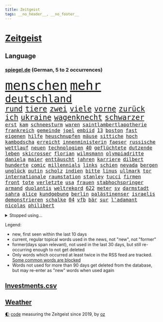 ```yaml
---
title: Zeitgeist
tags: __no_header__, __no_footer__
---
```


# [Zeitgeist](https://oliz.io/zeitgeist/)

## Language

<h3><a href="https://www.spiegel.de" target="_blank">spiegel.de</a> (German, 5 to 2 occurrences)</h3>
<p style="font-family:monospace">
<span style="font-size:32pt"><a href="news_links.html#menschen" class="current">menschen</a></span>
<span style="font-size:32pt"><a href="news_links.html#mehr" class="current">mehr</a></span>
<br>
<span style="font-size:25pt"><a href="news_links.html#deutschland" class="current">deutschland</a></span>
<br>
<span style="font-size:18pt"><a href="news_links.html#rund" class="current">rund</a></span>
<span style="font-size:18pt"><a href="news_links.html#tiere" class="current">tiere</a></span>
<span style="font-size:18pt"><a href="news_links.html#zwei" class="current">zwei</a></span>
<span style="font-size:18pt"><a href="news_links.html#viele" class="current">viele</a></span>
<span style="font-size:18pt"><a href="news_links.html#vorne" class="current">vorne</a></span>
<span style="font-size:18pt"><a href="news_links.html#zurück" class="current">zurück</a></span>
<span style="font-size:18pt"><a href="news_links.html#ich" class="current">ich</a></span>
<span style="font-size:18pt"><a href="news_links.html#ukraine" class="current">ukraine</a></span>
<span style="font-size:18pt"><a href="news_links.html#wagenknecht" class="current">wagenknecht</a></span>
<span style="font-size:18pt"><a href="news_links.html#schwarzer" class="current">schwarzer</a></span>
<br>
<span style="font-size:12pt"><a href="news_links.html#erst" class="current">erst</a></span>
<span style="font-size:12pt"><a href="news_links.html#kam" class="current">kam</a></span>
<span style="font-size:12pt"><a href="news_links.html#schneesturm" class="current">schneesturm</a></span>
<span style="font-size:12pt"><a href="news_links.html#waren" class="current">waren</a></span>
<span style="font-size:12pt"><a href="news_links.html#saintlambertlapotherie" class="new">saintlambertlapotherie</a></span>
<span style="font-size:12pt"><a href="news_links.html#frankreich" class="current">frankreich</a></span>
<span style="font-size:12pt"><a href="news_links.html#gemeinde" class="current">gemeinde</a></span>
<span style="font-size:12pt"><a href="news_links.html#joel" class="new">joel</a></span>
<span style="font-size:12pt"><a href="news_links.html#embiid" class="new">embiid</a></span>
<span style="font-size:12pt"><a href="news_links.html#13" class="current">13</a></span>
<span style="font-size:12pt"><a href="news_links.html#boston" class="new">boston</a></span>
<span style="font-size:12pt"><a href="news_links.html#fast" class="current">fast</a></span>
<span style="font-size:12pt"><a href="news_links.html#eigenen" class="current">eigenen</a></span>
<span style="font-size:12pt"><a href="news_links.html#hilfe" class="current">hilfe</a></span>
<span style="font-size:12pt"><a href="news_links.html#heuschnupfen" class="new">heuschnupfen</a></span>
<span style="font-size:12pt"><a href="news_links.html#mäuse" class="new">mäuse</a></span>
<span style="font-size:12pt"><a href="news_links.html#sittiche" class="new">sittiche</a></span>
<span style="font-size:12pt"><a href="news_links.html#hoch" class="current">hoch</a></span>
<span style="font-size:12pt"><a href="news_links.html#kambodscha" class="current">kambodscha</a></span>
<span style="font-size:12pt"><a href="news_links.html#erreicht" class="current">erreicht</a></span>
<span style="font-size:12pt"><a href="news_links.html#innenministerin" class="current">innenministerin</a></span>
<span style="font-size:12pt"><a href="news_links.html#faeser" class="current">faeser</a></span>
<span style="font-size:12pt"><a href="news_links.html#russische" class="current">russische</a></span>
<span style="font-size:12pt"><a href="news_links.html#wettlauf" class="current">wettlauf</a></span>
<span style="font-size:12pt"><a href="news_links.html#neuen" class="current">neuen</a></span>
<span style="font-size:12pt"><a href="news_links.html#technologien" class="current">technologien</a></span>
<span style="font-size:12pt"><a href="news_links.html#40" class="current">40</a></span>
<span style="font-size:12pt"><a href="news_links.html#geflüchtete" class="current">geflüchtete</a></span>
<span style="font-size:12pt"><a href="news_links.html#dutzende" class="current">dutzende</a></span>
<span style="font-size:12pt"><a href="news_links.html#leben" class="current">leben</a></span>
<span style="font-size:12pt"><a href="news_links.html#skicrosser" class="new">skicrosser</a></span>
<span style="font-size:12pt"><a href="news_links.html#florian" class="current">florian</a></span>
<span style="font-size:12pt"><a href="news_links.html#wilmsmann" class="new">wilmsmann</a></span>
<span style="font-size:12pt"><a href="news_links.html#olympiadritte" class="current">olympiadritte</a></span>
<span style="font-size:12pt"><a href="news_links.html#daniela" class="current">daniela</a></span>
<span style="font-size:12pt"><a href="news_links.html#maier" class="current">maier</a></span>
<span style="font-size:12pt"><a href="news_links.html#enttäuscht" class="current">enttäuscht</a></span>
<span style="font-size:12pt"><a href="news_links.html#jahren" class="current">jahren</a></span>
<span style="font-size:12pt"><a href="news_links.html#karriere" class="current">karriere</a></span>
<span style="font-size:12pt"><a href="news_links.html#dilbert" class="new">dilbert</a></span>
<span style="font-size:12pt"><a href="news_links.html#hunderte" class="current">hunderte</a></span>
<span style="font-size:12pt"><a href="news_links.html#comic" class="new">comic</a></span>
<span style="font-size:12pt"><a href="news_links.html#millennials" class="new">millennials</a></span>
<span style="font-size:12pt"><a href="news_links.html#links" class="current">links</a></span>
<span style="font-size:12pt"><a href="news_links.html#schien" class="current">schien</a></span>
<span style="font-size:12pt"><a href="news_links.html#nevada" class="current">nevada</a></span>
<span style="font-size:12pt"><a href="news_links.html#bergen" class="current">bergen</a></span>
<span style="font-size:12pt"><a href="news_links.html#unglück" class="current">unglück</a></span>
<span style="font-size:12pt"><a href="news_links.html#putin" class="current">putin</a></span>
<span style="font-size:12pt"><a href="news_links.html#scholz" class="current">scholz</a></span>
<span style="font-size:12pt"><a href="news_links.html#indien" class="current">indien</a></span>
<span style="font-size:12pt"><a href="news_links.html#bitte" class="current">bitte</a></span>
<span style="font-size:12pt"><a href="news_links.html#linus" class="current">linus</a></span>
<span style="font-size:12pt"><a href="news_links.html#ullmark" class="new">ullmark</a></span>
<span style="font-size:12pt"><a href="news_links.html#tor" class="current">tor</a></span>
<span style="font-size:12pt"><a href="news_links.html#internationale" class="current">internationale</a></span>
<span style="font-size:12pt"><a href="news_links.html#raumstation" class="current">raumstation</a></span>
<span style="font-size:12pt"><a href="news_links.html#stanley" class="current">stanley</a></span>
<span style="font-size:12pt"><a href="news_links.html#tucci" class="new">tucci</a></span>
<span style="font-size:12pt"><a href="news_links.html#firmen" class="current">firmen</a></span>
<span style="font-size:12pt"><a href="news_links.html#front" class="current">front</a></span>
<span style="font-size:12pt"><a href="news_links.html#tote" class="current">tote</a></span>
<span style="font-size:12pt"><a href="news_links.html#verletzte" class="current">verletzte</a></span>
<span style="font-size:12pt"><a href="news_links.html#usa" class="current">usa</a></span>
<span style="font-size:12pt"><a href="news_links.html#frauen" class="current">frauen</a></span>
<span style="font-size:12pt"><a href="news_links.html#stabhochspringer" class="new">stabhochspringer</a></span>
<span style="font-size:12pt"><a href="news_links.html#armand" class="new">armand</a></span>
<span style="font-size:12pt"><a href="news_links.html#duplantis" class="new">duplantis</a></span>
<span style="font-size:12pt"><a href="news_links.html#weltrekord" class="current">weltrekord</a></span>
<span style="font-size:12pt"><a href="news_links.html#622" class="new">622</a></span>
<span style="font-size:12pt"><a href="news_links.html#meter" class="current">meter</a></span>
<span style="font-size:12pt"><a href="news_links.html#sv" class="current">sv</a></span>
<span style="font-size:12pt"><a href="news_links.html#darmstadt" class="current">darmstadt</a></span>
<span style="font-size:12pt"><a href="news_links.html#sahra" class="current">sahra</a></span>
<span style="font-size:12pt"><a href="news_links.html#alice" class="current">alice</a></span>
<span style="font-size:12pt"><a href="news_links.html#kundgebung" class="current">kundgebung</a></span>
<span style="font-size:12pt"><a href="news_links.html#berlin" class="current">berlin</a></span>
<span style="font-size:12pt"><a href="news_links.html#palästinenser" class="current">palästinenser</a></span>
<span style="font-size:12pt"><a href="news_links.html#israelis" class="current">israelis</a></span>
<span style="font-size:12pt"><a href="news_links.html#demonstrieren" class="current">demonstrieren</a></span>
<span style="font-size:12pt"><a href="news_links.html#schalke" class="current">schalke</a></span>
<span style="font-size:12pt"><a href="news_links.html#04" class="current">04</a></span>
<span style="font-size:12pt"><a href="news_links.html#vfb" class="current">vfb</a></span>
<span style="font-size:12pt"><a href="news_links.html#bär" class="current">bär</a></span>
<span style="font-size:12pt"><a href="news_links.html#sur" class="new">sur</a></span>
<span style="font-size:12pt"><a href="news_links.html#l'adamant" class="new">l'adamant</a></span>
<span style="font-size:12pt"><a href="news_links.html#nicolas" class="current">nicolas</a></span>
<span style="font-size:12pt"><a href="news_links.html#philibert" class="new">philibert</a></span>
</p>
<details>
<summary>Stopped using...</summary>
<p class="former" style="font-size:12pt">
anwalt(857) kämpfte(857) tobt(857) griechenland(856) verstehen(856) einzelnen(855) ifoinstitut(855) investoren(855) summe(855) verbot(855) wen(855) bekam(854) cristiano(854) geboten(854) manager(854) ronaldo(854) verlief(854) volker(854) abstimmung(853) fbi(853) konfrontiert(853) trauer(853) vergangene(853) bildung(852) covid(852) demokraten(852) erfahrung(852) hintergründe(852) innenminister(852) pflege(852) verpflichtet(852) vorzeitig(852) überprüft(852) coronawelle(851) deutlichen(851) erscheinen(851) falls(851) froh(851) kirche(851) liste(851) main(851) streiten(851) welchem(851) arbeitsplatz(850) ausnahmezustand(850) beispielen(850) beschluss(850) besorgt(850) bot(850) dauerhaft(850) geduld(850) hervor(850) kolumnist(850) zurzeit(850) 29(849) anwälte(849) gemeldet(849) mexiko(849) times(849) verbreitet(849) wichtiger(849) wirkung(849) wünscht(849) 31(848) anschließend(848) ausbruch(848) evakuiert(848) lager(848) persönlich(848) saskia(848) stellten(848) 2016(847) coach(847) entwickelt(847) gutachten(847) passt(847) verbreiten(847) christopher(846) mitteln(846) solle(846) tauchen(846) verspielt(846) erkrankt(845) organisationen(845) rand(845) rat(845) streng(845) for(844) infektion(844) innenministerium(844) litauen(844) selben(844) höchststand(843) rollen(843) satz(843) bekamen(842) gaben(842) gerechnet(842) durchsuchungen(841) rafael(841) vieler(841) ausschuss(840) demokratische(840) entscheidend(840) gebraucht(840) trafen(840) beantragt(839) brite(839) gebrochen(839) senkt(839) demokratischen(838) genauso(838) impfstoff(838) inszeniert(837) kontakte(837) übernahme(837) deals(836) globale(836) milliarde(836) mode(836) näher(836) monats(835) amerikas(834) matthias(834) berühmte(833) drängen(833) sexuellen(833) berater(832) umgeht(832) gewahrsam(831) william(831) exporte(830) le(830) bestmarke(829) garten(829) trug(828) einschätzung(827) nasa(827) politikerin(827) antrag(826) landesweit(825) fortsetzung(824) journalist(824) unzufrieden(824) apps(823) stört(823) rasen(822) bezeichnete(821) niedrig(821) rang(820) unterschrieben(820) whatsapp(820) rechtsstreit(819) stürzen(819) mitarbeiterin(818) teilt(816) abgeschlossen(812) aufgabe(810) foto(806) startup(804) nächstes(802) annäherung(801) rache(791) rakete(790) aktionen(788) last(785) mehren(783) woelki(775) heidelberg(770) dankt(769) berichtete(759) mallorca(757) lieferketten(754) öffnet(746) räumte(744) geheimen(740) nachbarland(734) trinken(729) estland(725) skandale(721) unzureichend(706) long(674) enthalten(665) geehrt(658) fußballstar(647) unfälle(642) gestanden(635) lediglich(630) 83(625) drohende(608) kolumbien(607) bürgern(605) benzinpreise(602) fotografen(599) lee(593) auswärtige(591) kümmern(588) kündigten(585) 9(577) erobert(575) zögert(562) landsleute(560) fossilen(559) ermordung(558) flut(557) amoklauf(555) beeinträchtigt(552) highlights(549) befürwortet(547) staatskonzern(539) 400000(537) funktionen(535) löscht(532) liebsten(529) moderner(529) geleistet(526) king(521) world(516) wachsende(511) erreichte(504) tiger(504) anton(496) basketballstar(494) kurzer(494) radikalen(494) rwe(487) kunstwerke(486) ampelregierung(485) ice(485) hofreiter(481) beider(480) gazprom(480) wichtiges(480) berufen(477) coronalage(474) spürbar(471) erschlagen(470) gaslieferungen(470) feiertag(465) unbekannter(464) matteo(456) mehrmals(450) globaler(446) gerne(444) vorgesehen(444) laura(439) winfried(437) aktivistinnen(436) decken(436) extremer(435) quält(435) akw(434) seltene(432) sank(424) zustimmung(422) omikron(420) personalnot(419) oligarchen(418) pink(417) rätselhafter(414) chris(413) weltbekannt(408) hochzeit(406) berger(405) klara(405) nadal(403) preiserhöhung(400) lambrecht(398) passierte(398) ausgeschieden(394) lemke(394) steffi(394) zweites(394) vettel(391) australier(390) match(390) entführung(385) mild(385) erneuert(382) geschenk(381) spaltung(379) teilten(378) damalige(377) buckinghampalast(376) vergleichsweise(376) wahlrechtsreform(375) ergeben(372) helikopter(371) lohnen(371) emotionalen(370) 1972(369) 62(369) andrij(369) sofortige(369) frankfurts(367) dortmunder(365) konsequent(364) iga(361) świątek(361) ansehen(360) schnellste(360) usbundesstaaten(359) fähigkeiten(355) geplanter(351) oppositionellen(351) fragwürdigen(348) motiven(345) abtreibungen(338) abbau(337) sanktioniert(336) spiegelbildungsnewsletter(336) verschwörung(335) anlässlich(333) nebenbei(332) profitierte(332) energiepreisen(329) maskendeals(329) finnische(327) tyson(325) obergrenze(323) modernen(320) saporischschja(319) dilemma(318) lindners(317) unfällen(316) sexualisierte(315) raser(314) coronalockdowns(310) besatzer(309) mysteriöse(308) nationalelf(308) verweis(308) wall(307) wiedervereinigung(307) minimal(306) zuflucht(305) sizilien(303) motto(302) austria(301) inside(301) ausfall(300) weichen(299) locken(297) beck(294) durchsuchen(292) gewaltverbrechen(291) heiß(290) vermisster(289) anschuldigungen(287) pelosi(287) morden(286) brasilianische(285) interessant(285) export(282) generalstaatsanwaltschaft(281) lngterminals(281) skandalen(277) usschauspieler(275) ausfuhren(274) netzagenturchef(270) unterlag(270) gefällt(269) momentan(269) einstecken(265) bgh(262) weltverband(262) vereidigt(260) fdppolitikerin(259) herrscher(259) außergewöhnlichen(258) zeichnen(257) grünenpolitikerin(256) heimspiel(254) kommissarin(254) sportlich(254) einhalten(249) titelverteidiger(248) einsparen(247) drogenboss(245) kaffee(244) verfassungsbeschwerde(243) update(242) veröffentlichen(242) offensichtlich(240) stehenden(239) gegenzug(238) identifizieren(238) zulassung(238) lachen(235) attestiert(234) attraktiver(233) bewiesen(233) geltenden(233) verbreitung(233) prompt(232) bruno(231) verunglückten(231) arbeiteten(230) dokumentation(229) obendrein(228) verbraucherzentrale(228) wirtschaftslage(228) zuwanderung(228) sara(227) verdeckte(227) finde(226) blatt(225) katholiken(224) geliebt(223) verspottet(222) bewusstsein(221) terrormiliz(221) gegensteuern(220) endgültige(216) angehen(215) niedersachsens(215) körperliche(214) oldenburg(214) eigenheim(213) schwächelt(213) usraumfahrtbehörde(212) atomkraftwerken(211) atomkraftwerke(210) bond(210) made(210) oberstes(210) teuersten(210) mächtigste(209) verletzen(209) anreiz(208) frühestens(208) verstanden(208) bemühungen(207) na(207) sparmaßnahmen(207) lebensgefährte(205) partien(205) agierte(203) einschlag(202) horst(200) rechtliche(200) angehoben(199) expertinnen(199) heimischen(199) medikamenten(199) tennisspielerinnen(199) dankbar(198) denys(198) negative(198) nördlich(198) hollywoods(195) original(195) ältesten(195) überragte(194) fallzahlen(193) geräumt(193) schlimmeres(193) daneben(192) erzürnt(192) offizielle(190) werben(190) somalia(189) erstaunliche(188) schied(188) mateusz(187) gründet(185) parteifreunde(184) garcia(183) raketenangriffen(182) zweitgrößte(182) geschwindigkeit(180) okay(180) lebenslange(176) shitstorm(175) sicherer(174) hunderttausend(173) plänen(173) garantiert(172) vollendet(171) übernahm(171) bellingham(170) bezahlte(170) gratuliert(170) jude(170) 05(169) kandidierte(169) biografie(167) hits(166) impfstoffe(166) wohlwollen(166) coronainfektionen(165) vernichtung(165) handschlag(164) sympathien(163) eingreifen(162) missverständnis(162) schiefgehen(162) lenken(161) wenigstens(161) abkehr(160) celsius(160) verfassungsgericht(160) asiatischen(159) ersteigert(159) auseinander(158) französin(157) jahreswechsel(157) zuschuss(157) beschaffen(156) cumex(156) entstehen(156) winnetou(156) behindert(155) umgebung(155) basketballsuperstar(154) mogadischu(154) durchaus(153) finnen(153) moralische(153) somalias(153) somalische(153) unfair(153) forschern(152) link(152) ber(151) unionsfraktion(151) atomausstieg(149) geschwindigkeitsbegrenzung(149) umweg(149) unbeantwortet(149) beseitigung(148) dunkle(148) heikler(148) umweltfreundlich(148) bombardiert(146) krankenkasse(146) simuliert(146) 1400(145) hassan(145) blockierten(144) brocken(144) kindergarten(144) remo(144) stemmen(144) bedeutendsten(143) harmonie(143) verbleib(143) wohngeld(143) entkam(142) blumen(141) bürokratischen(141) laufende(141) 42jährige(140) modewelt(140) gesundheitszustand(139) denis(138) diskutierten(138) köhler(138) schief(137) wussten(137) buffalo(136) entschlossenheit(136) kleinste(135) 38jähriger(134) bedeutende(133) einwanderung(133) kurzen(133) lahmzulegen(133) pflichten(133) spiels(133) betrogen(132) bundeswehrverband(132) legendär(132) antrieb(131) arnold(131) königshaus(131) massiver(131) wählt(131) immobilienkonzern(130) co₂ausstoß(129) euparlaments(127) kompliziert(127) langes(127) nominierungen(127) staatsanwalt(127) moukoko(126) putinvertrauten(126) sterne(126) youssoufa(126) abgestimmt(125) gelegen(125) außenseiter(124) erpresst(124) fertig(124) grundschulen(124) kristersson(124) morgengrauen(124) manches(123) tafel(123) erzeugerpreise(122) geheimdokumente(122) pokern(122) razzien(122) bundesstraße(121) edward(121) intellektuellen(121) parolen(121) umfassend(121) sportdirektor(120) habt(119) jewgeni(119) schüren(119) verfilmt(118) abgelegenen(117) gruppensieg(117) piqué(117) ökonomisch(117) belege(116) future(116) stadtderby(116) herrschen(115) bläst(114) trennte(114) arbeitsvertrag(113) knackte(113) ausgesperrt(112) herren(112) beitragen(111) kommando(111) austin(109) beschweren(109) labourpartei(109) kampfpanzern(108) keines(108) meldungen(108) morawiecki(108) gerichts(107) liebling(107) nflprofi(107) brutaler(106) krisenjahr(106) oleg(106) rust(106) exnatogeneral(105) wegbaggern(105) doppelwumms(104) baustellen(103) protests(103) verwandelte(103) britin(102) heimgesucht(102) tagebau(102) videoanalyse(102) rechtsradikalen(101) begeisterte(100) costa(100) hose(100) landesteilen(100) vormittag(100) forciert(99) jeremy(99) planung(99) fußballkarriere(98) portion(98) christiane(97) programme(97) terrorgruppe(97) steve(96) verzögert(96) ausverkauft(95) fatih(95) silvester(94) baukosten(93) interessanten(93) fdpverkehrsminister(92) filtern(92) ranghohe(92) versicherte(92) 56jährigen(91) beantworten(91) mittelfranken(91) negativpreis(91) pyrotechnik(91) usverteidigungsminister(91) zubereitet(91) zusammenstößen(91) digital(90) gesellschaften(90) herausfinden(90) mittleren(90) anfrage(89) birol(89) gekommene(89) ieachef(89) klarkommen(89) krimiserie(89) schmutzigen(89) schneemangel(89) tansania(89) eigenverantwortung(88) chandi(87) mächte(87) nachsicht(87) preet(87) reichlich(87) schmecken(87) umso(87) 30jährige(86) 99(86) flugzeugs(86) ig(86) inklusion(86) kilimandscharo(86) kreditvergabe(86) metall(86) plastik(86) schmeißt(86) dittrich(85) einsteiger(85) garzweiler(85) haubitzen(85) speziell(85) vorstellig(85) wirtschaftliche(85) fahndern(84) milliardenverlust(84) vizeminister(84) zerschlagen(84) ölindustrie(84) alshabaab(83) as(83) aufgeschoben(83) herausgegeben(83) reichste(83) spannendsten(83) aggressivität(82) berufstätig(82) darknet(82) dekade(82) klimaproteste(82) mariana(82) mexikanischer(82) qualifiziert(82) serbischen(82) söldnertruppe(82) todeszahlen(82) 4(81) anfragen(81) dschungel(81) erzählungen(81) inoffizielle(81) kremls(81) renner(81) südafrikas(81) zunehmenden(81) 14jähriger(80) 28jährige(80) abgewiesener(80) blockaden(80) düpiert(80) ernennung(80) hoffnungsschimmer(80) onlinehändler(80) postete(80) schwaches(80) schönheitswettbewerben(80) auffahrunfall(79) beratungen(79) durchleuchtet(79) erlebnisse(79) pharaos(79) rückwirkend(79) tutanchamun(79) berühmteste(78) brennstoffe(78) cyberkriminellen(78) entkommt(78) freiheitsstrafen(78) korrupt(78) lästert(78) bewerbermangel(77) modezar(77) ostdeutscher(77) phillips(77) taschenlampe(77) butter(76) greene(76) grundgesetz(76) marjorie(76) vollsperrung(76) weltranglistenerste(76) ärgerlich(76) erfüllung(75) rennens(75) topform(75) vorgängerin(75) ägyptische(75) fördermittel(74) hanebuth(74) männlicher(74) pflegt(74) schleppende(74) wagnis(74) webseite(74) zew(74) 177(73) anrichten(73) ausgeht(73) bitter(73) kasernen(73) lawrows(73) restaurantkette(73) wahlkampfversprechen(73) ware(73) ampelpolitiker(72) bestatteten(72) gläschen(72) intern(72) schimpansen(72) wachsenden(72) überholmanöver(72) auftraggeber(71) kaufpreis(71) ließe(71) meryl(71) repression(71) streep(71) darmflora(70) pence(70) schimpftiraden(70) seehofer(70) zwergstaat(70) bundesverdienstkreuz(69) go(69) segler(69) technische(69) ustour(69) verkaufsverbot(69) zerbröselt(69) ärztevertreter(69) bischöfe(68) brüsseler(68) krömer(68) prozesses(68) rhythmus(68) 47(67) begibt(67) engländer(67) mediathek(67) apotheken(66) einplanen(66) kritikern(65) rekordniveau(65) repräsentantenhaus(65) dschenin(64) polieren(64) servieren(64) spiegeluniversum(64) stufen(64) drahtzieher(63) eindrucksvoll(63) friedrichstraße(63) gelsenkirchen(63) holmes(63) scheidende(63) wolff(63) dreißig(62) empfehlenswert(62) herben(62) verbrennungen(62) 93(61) einwechslung(61) hauptstadtflughafen(61) repräsentantenhauses(61) rückstau(61) ärmerer(61) fertigen(60) gruppierung(60) jüngstes(60) petersburg(60) verheißen(60) ampelvorschlag(59) wohltätige(59) zielgerade(59) fußballstars(58) gleichaltriger(58) komplette(58) lastenrad(58) opferzahl(58) munter(57) natopartner(57) niemanden(57) olena(57) pfeifen(57) satt(57) ussanktionen(57) ölkonzerne(57) arbeitsplätze(56) brugger(56) einsatzkräften(56) hive(56) maßlose(56) mittelständler(56) versicherung(56) emails(55) größeren(55) itexperten(55) praxen(55) stall(55) streitigkeiten(55) erheblichen(54) ganztagsbetreuung(54) gelegenen(54) lukrativ(54) suspendierten(54) zerreißt(54) beheben(53) fußgänger(53) mac(53) palast(53) singles(53) spiegelredakteure(53) wahlrecht(53) dnipro(51) modernisieren(51) modulen(51) tatsächlichen(51) ähnlicher(51) 165(50) axl(50) trieb(50) vulkan(50) zerschellt(50) überspannt(50) 750(49) anhebung(49) betreut(49) dritter(49) flugabwehrsysteme(49) plötzlichen(49) ruhiger(49) zahm(49) überschritten(49) chez(48) duisburgessen(48) erlaubnis(48) lustige(48) schlechtere(48) 70000(47) altenheim(47) fortgeschrittene(47) labbadia(47) regierungsgebäude(47) versagten(47) axelspringerverlag(46) chinesischem(46) exportieren(46) pinocchio(46) aufgefallen(45) cat(45) sensation(45) antholz(44) elternteile(44) ardern(43) informieren(43) jacinda(43) lösegeld(43) nizza(43) pedro(43) schätzen(43) toptalent(43) videoapp(43) euparlamentspräsidentin(42) kitzbühel(42) metsola(42) sportlern(42) tablet(42) unvergessen(42) verbotsverfahren(42) vergab(42) ach(41) krawallen(41) trotzt(41) vorherige(41) abgeordnetenhauses(40) kongo(40) medikamentenmangel(40) staatsdienst(40) vertraulicher(40) übereinstimmenden(40) blutige(39) böllern(39) jung(39) konstrukteure(39) platzen(39) randalierern(39) roberta(39) streifzug(39) tvproduzent(39) aufzubauen(38) persönliches(38) voraussetzung(38) wohneigentum(38) europarat(37) gentechnik(37) geringe(37) glättegefahr(37) kroatischen(37) luftabwehr(37) zuzugehen(37) ambitioniertes(36) bieber(36) fabelhafte(36) kredit(36) schlagkraft(36) tropfen(36) 57jährige(35) bndmitarbeiter(35) erniedrigt(35) freundschaften(35) gebrochener(35) gesichtserkennung(35) herrlich(35) kriege(35) luftverschmutzung(35) lösten(35) spanischer(35) veranstaltungsstätten(35) 280(34) baldiger(34) böllerverbot(34) deripaska(34) entzückt(34) gewölbe(34) pumas(34) rabieh(34) einladen(33) geschadet(33) knall(33) promille(33) sprengsatz(33) square(33) unterschrift(33) 18jähriger(32) chemotherapie(32) daumen(32) eingestanden(32) nachfahren(32) nepal(32) nsverbrecher(32) populären(32) demonstrierten(31) emissionshandel(31) erweisen(31) güter(31) inventur(31) konditionen(31) mächtig(31) strafanzeigen(31) thailands(31) beschleunigen(30) fahrion(30) häuslicher(30) kältewelle(30) militärübung(30) oppositionspolitiker(30) plätze(30) projekts(30) smoking(30) staatsgebiet(30) unterschätzt(30) annika(29) innen(29) pflegeheim(29) starkem(29) oberfranken(28) panzeri(28) passanten(28) tanzlokal(28) verhältnismäßig(28) zurückgetretenen(28) arbeitsverbot(27) armeechef(27) doppelmord(27) warnmeldung(27) wdr(27) wildtiere(27) akute(26) hagelte(26) juwelendiebstahl(26) marx(26) may(26) ministers(26) theaters(26) ungeimpfte(26) wilden(26) blues(25) cancel(25) culture(25) geträumt(25) heiter(25) meditation(25) nachrichtendienst(25) polarforscher(25) radio(25) verheerende(25) ärzten(25) bloomberg(24) gefroren(24) kälter(24) liberal(24) podest(24) shows(24) zugeben(24) ausfindig(23) bukarest(23) fußballtransferticker(23) jana(23) nazivergleich(23) protektionismus(23) zweck(23) abstinenz(22) architekten(22) aufwind(22) bildzeitung(22) gerichteten(22) gescheiterte(22) hauptfiguren(22) leopard2panzern(22) mächtigster(22) sap(22) scholz'(22) umweltministerin(22) yann(22) angel(21) biolebensmitteln(21) klagte(21) rick(21) studentinnen(21) weltlage(21) ärzteverbände(21) beigesetzt(20) bills(20) böller(20) damar(20) dreifacher(20) hamlin(20) herzstillstand(20) nflplayoffs(20) panzerfrage(20) parlamentspräsidentin(20) heimatland(19) meditieren(19) sesamstraße(19) abrutschen(18) herausragenden(18) milchstraße(18) seelische(18) silvesterkrawallen(18) anteilnahme(17) gottesdienst(17) herrschaft(17) mitreisende(17) schützenpanzer(17) usstadt(17) aufseher(16) autofahren(16) automatische(16) jachten(16) jene(16) lützerathproteste(16) macher(16) mitverantwortung(16) outfits(16) psychiater(16) sonderzahlung(16) springer(16) totes(16) vorgabe(16) übertragbar(16) a3(15) brust(15) geldanlage(15) gemessen(15) gleichgewicht(15) hallo(15) schneepflug(15) sensationell(15) vorjahren(15) anfassen(14) anfänger(14) beschissen(14) filmtipps(14) klischee(14) mordverdachts(14) niemals(14) oberbürgermeisterin(14) unfreiwillig(14) barents(13) bescheiden(13) fotografieren(13) hektische(13) spare(13) ungefähr(13) verdächtigt(13) besetzung(12) gianluca(12) innovationskraft(12) juri(12) knorr(12) kohleabbau(12) landesweiter(12) sanktionsliste(12) trittin(12) vialli(12) auffallend(11) bürokratie(11) datenauswertung(11) geheimdokumenten(11) geschult(11) kriegsmaschine(11) mörderischer(11) pflegeheimbetreiber(11) zahlreicher(11)
</p>
</details>
<p>Legend:
<ul>
<li><span class="new">new</span>, first seen within the last 10 days</li>
<li><span class="current">current</span>, regular topical words used in the news, not "new", not "former"</li>
<li><span class="former">former(days span relevant)</span>, not used in the last 30 days, but still re-occurring enough to not get deleted</li>
<li>Only words which occurred at least twice in the RSS feed are tracked. <a href="language/filters.py">Some common words are blocked</a></li>
<li>Words not used for more than 90 days get deleted from the database, but may re-enter as "new" words when used again</li>
</ul>
</p>

## [Investments](investments.html)[.csv](investments.csv)

## [Weather](weather.html)

<footer>
<a href="javascript:toggleTheme()" class="nav">🌓</a>
<a href="https://github.com/ooz/zeitgeist">code</a> measuring the Zeitgeist since 2019, by <a href="https://oliz.io">oz</a>
</footer>
